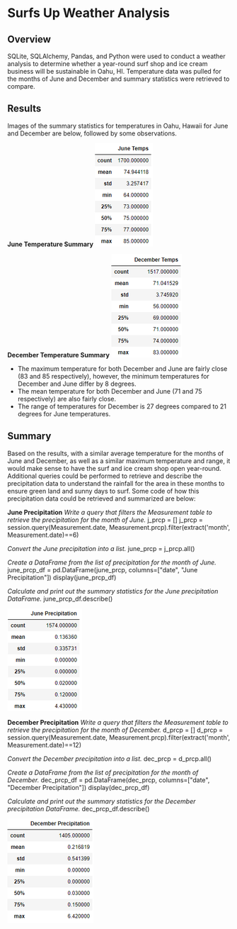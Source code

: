 # Surfs Up Weather Analysis

## Overview
SQLite, SQLAlchemy, Pandas, and Python were used to conduct a weather analysis to determine whether a year-round surf shop and ice cream business will be sustainable in Oahu, HI.
Temperature data was pulled for the months of June and December and summary statistics were retrieved to compare.

## Results
Images of the summary statistics for temperatures in Oahu, Hawaii for June and December are below, followed by some observations. 

**June Temperature Summary**
![june_temps.PNG](https://github.com/borkard/surfs_up/blob/main/june_temps.PNG)

**December Temperature Summary**
![december_temps.PNG](https://github.com/borkard/surfs_up/blob/main/december_temps.PNG)

* The maximum temperature for both December and June are fairly close (83 and 85 respectively), however, the minimum temperatures for December and June differ by 8 degrees.
* The mean temperature for both December and June (71 and 75 respectively) are also fairly close.
* The range of temperatures for December is 27 degrees compared to 21 degrees for June temperatures.


## Summary
Based on the results, with a similar average temperature for the months of June and December, as well as a similar maximum temperature and range, it would make sense to have the surf and ice cream shop open year-round. Additional queries could be performed to retrieve and describe the precipitation data to understand the rainfall for the area in these months to ensure green land and sunny days to surf. Some code of how this precipitation data could be retrieved and summarized are below:

**June Precipitation**
*Write a query that filters the Measurement table to retrieve the precipitation for the month of June.*
j_prcp = []
j_prcp = session.query(Measurement.date, Measurement.prcp).filter(extract('month', Measurement.date)==6)

*Convert the June precipitation into a list.*
june_prcp = j_prcp.all()

*Create a DataFrame from the list of precipitation for the month of June.*
june_prcp_df = pd.DataFrame(june_prcp, columns=["date", "June Precipitation"])
display(june_prcp_df)

*Calculate and print out the summary statistics for the June precipitation DataFrame.*
june_prcp_df.describe()

![june_prcp.PNG](https://github.com/borkard/surfs_up/blob/main/june_prcp.PNG)

**December Precipitation**
*Write a query that filters the Measurement table to retrieve the precipitation for the month of December.*
d_prcp = []
d_prcp = session.query(Measurement.date, Measurement.prcp).filter(extract('month', Measurement.date)==12)

*Convert the December precipitation into a list.*
dec_prcp = d_prcp.all()

*Create a DataFrame from the list of precipitation for the month of December.*
dec_prcp_df = pd.DataFrame(dec_prcp, columns=["date", "December Precipitation"])
display(dec_prcp_df)

*Calculate and print out the summary statistics for the December precipitation DataFrame.*
dec_prcp_df.describe()

![december_prcp.PNG](https://github.com/borkard/surfs_up/blob/main/december_prcp.PNG)
